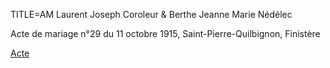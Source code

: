TITLE=AM Laurent Joseph Coroleur & Berthe Jeanne Marie Nédélec

Acte de mariage n°29 du 11 octobre 1915, Saint-Pierre-Quilbignon, Finistère

<a href="https://adecang.github.io/gen/saint_pierre_quilbignon/media/1915_1011_AM_laurent_joseph_coroleur__berthe_jeanne_marie_nedelec.jpg">Acte</a>

